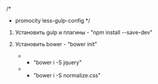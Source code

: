 /* 
* promocity less-gulp-config
*/

1. Установить gulp и плагины - "npm install --save-dev"

2. Установить bower - "bower init"
 
	* - "bower i -S jquery"
	* - "bower i -S normalize.css"
